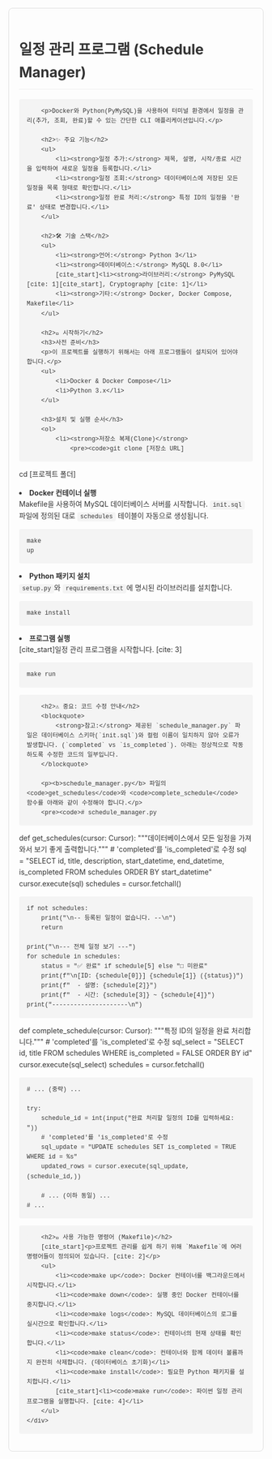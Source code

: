 <!DOCTYPE html>
<html lang="ko">
<head>
    <meta charset="UTF-8">
    <title>일정 관리 프로그램 README</title>
    <style>
        body { font-family: -apple-system, BlinkMacSystemFont, "Segoe UI", Roboto, Helvetica, Arial, sans-serif; line-height: 1.6; color: #333; }
        .container { max-width: 800px; margin: 20px auto; padding: 20px; border: 1px solid #ddd; border-radius: 8px; }
        h1, h2, h3 { border-bottom: 1px solid #eee; padding-bottom: 10px; }
        code { background-color: #f4f4f4; padding: 2px 6px; border-radius: 4px; font-family: "SFMono-Regular", Consolas, "Liberation Mono", Menlo, Courier, monospace; }
        pre { background-color: #f4f4f4; padding: 15px; border-radius: 4px; overflow-x: auto; }
        blockquote { border-left: 4px solid #ddd; padding-left: 15px; color: #555; }
    </style>
</head>
<body>
    <div class="container">
        <h1>일정 관리 프로그램 (Schedule Manager)</h1>
        
        <p>Docker와 Python(PyMySQL)을 사용하여 터미널 환경에서 일정을 관리(추가, 조회, 완료)할 수 있는 간단한 CLI 애플리케이션입니다.</p>
        
        <h2>✨ 주요 기능</h2>
        <ul>
            <li><strong>일정 추가:</strong> 제목, 설명, 시작/종료 시간을 입력하여 새로운 일정을 등록합니다.</li>
            <li><strong>일정 조회:</strong> 데이터베이스에 저장된 모든 일정을 목록 형태로 확인합니다.</li>
            <li><strong>일정 완료 처리:</strong> 특정 ID의 일정을 '완료' 상태로 변경합니다.</li>
        </ul>

        <h2>🛠️ 기술 스택</h2>
        <ul>
            <li><strong>언어:</strong> Python 3</li>
            <li><strong>데이터베이스:</strong> MySQL 8.0</li>
            [cite_start]<li><strong>라이브러리:</strong> PyMySQL [cite: 1][cite_start], Cryptography [cite: 1]</li>
            <li><strong>기타:</strong> Docker, Docker Compose, Makefile</li>
        </ul>
        
        <h2>🚀 시작하기</h2>
        <h3>사전 준비</h3>
        <p>이 프로젝트를 실행하기 위해서는 아래 프로그램들이 설치되어 있어야 합니다.</p>
        <ul>
            <li>Docker & Docker Compose</li>
            <li>Python 3.x</li>
        </ul>
        
        <h3>설치 및 실행 순서</h3>
        <ol>
            <li><strong>저장소 복제(Clone)</strong>
                <pre><code>git clone [저장소 URL]
cd [프로젝트 폴더]</code></pre>
            </li>
            <li><strong>Docker 컨테이너 실행</strong><br>
                Makefile을 사용하여 MySQL 데이터베이스 서버를 시작합니다. `init.sql` 파일에 정의된 대로 `schedules` 테이블이 자동으로 생성됩니다.
                <pre><code>make up</code></pre>
            </li>
            <li><strong>Python 패키지 설치</strong><br>
                `setup.py`와 `requirements.txt`에 명시된 라이브러리를 설치합니다.
                <pre><code>make install</code></pre>
            </li>
            <li><strong>프로그램 실행</strong><br>
                [cite_start]일정 관리 프로그램을 시작합니다. [cite: 3]
                <pre><code>make run</code></pre>
            </li>
        </ol>

        <h2>⚠️ 중요: 코드 수정 안내</h2>
        <blockquote>
            <strong>참고:</strong> 제공된 `schedule_manager.py` 파일은 데이터베이스 스키마(`init.sql`)와 컬럼 이름이 일치하지 않아 오류가 발생합니다. (`completed` vs `is_completed`). 아래는 정상적으로 작동하도록 수정한 코드의 일부입니다.
        </blockquote>
        
        <p><b>schedule_manager.py</b> 파일의 <code>get_schedules</code>와 <code>complete_schedule</code> 함수를 아래와 같이 수정해야 합니다.</p>
        <pre><code># schedule_manager.py

def get_schedules(cursor: Cursor):
    """데이터베이스에서 모든 일정을 가져와서 보기 좋게 출력합니다."""
    # 'completed'를 'is_completed'로 수정
    sql = "SELECT id, title, description, start_datetime, end_datetime, is_completed FROM schedules ORDER BY start_datetime"
    cursor.execute(sql)
    schedules = cursor.fetchall()

    if not schedules:
        print("\n-- 등록된 일정이 없습니다. --\n")
        return

    print("\n--- 전체 일정 보기 ---")
    for schedule in schedules:
        status = "✅ 완료" if schedule[5] else "□ 미완료"
        print(f"\n[ID: {schedule[0]}] {schedule[1]} ({status})")
        print(f"  - 설명: {schedule[2]}")
        print(f"  - 시간: {schedule[3]} ~ {schedule[4]}")
    print("---------------------\n")


def complete_schedule(cursor: Cursor):
    """특정 ID의 일정을 완료 처리합니다."""
    # 'completed'를 'is_completed'로 수정
    sql_select = "SELECT id, title FROM schedules WHERE is_completed = FALSE ORDER BY id"
    cursor.execute(sql_select)
    schedules = cursor.fetchall()
    
    # ... (중략) ...

    try:
        schedule_id = int(input("완료 처리할 일정의 ID를 입력하세요: "))
        # 'completed'를 'is_completed'로 수정
        sql_update = "UPDATE schedules SET is_completed = TRUE WHERE id = %s"
        updated_rows = cursor.execute(sql_update, (schedule_id,))
        
        # ... (이하 동일) ...
    # ...
</code></pre>

        <h2>📄 사용 가능한 명령어 (Makefile)</h2>
        [cite_start]<p>프로젝트 관리를 쉽게 하기 위해 `Makefile`에 여러 명령어들이 정의되어 있습니다. [cite: 2]</p>
        <ul>
            <li><code>make up</code>: Docker 컨테이너를 백그라운드에서 시작합니다.</li>
            <li><code>make down</code>: 실행 중인 Docker 컨테이너를 중지합니다.</li>
            <li><code>make logs</code>: MySQL 데이터베이스의 로그를 실시간으로 확인합니다.</li>
            <li><code>make status</code>: 컨테이너의 현재 상태를 확인합니다.</li>
            <li><code>make clean</code>: 컨테이너와 함께 데이터 볼륨까지 완전히 삭제합니다. (데이터베이스 초기화)</li>
            <li><code>make install</code>: 필요한 Python 패키지를 설치합니다.</li>
            [cite_start]<li><code>make run</code>: 파이썬 일정 관리 프로그램을 실행합니다. [cite: 4]</li>
        </ul>
    </div>
</body>
</html>
